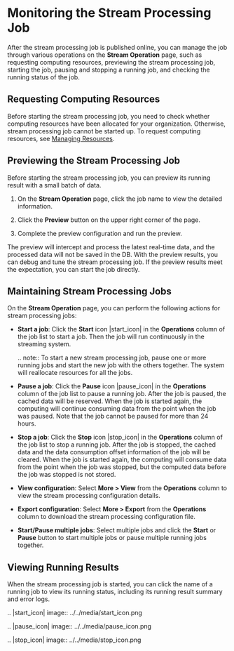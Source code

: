# Monitoring the Stream Processing Job

After the stream processing job is published online, you can manage the job through various operations on the **Stream Operation** page, such as requesting computing resources, previewing the stream processing job, starting the job, pausing and stopping a running job, and checking the running status of the job.

## Requesting Computing Resources

Before starting the stream processing job, you need to check whether computing resources have been allocated for your organization. Otherwise, stream processing job cannot be started up. To request computing resources, see [Managing Resources](/docs/enos/en/2.0.8/resourcemanagement/getstarted.html).

## Previewing the Stream Processing Job

Before starting the stream processing job, you can preview its running result with a small batch of data.

1. On the **Stream Operation** page, click the job name to view the detailed information.

2. Click the **Preview** button on the upper right corner of the page.

3. Complete the preview configuration and run the preview.

The preview will intercept and process the latest real-time data, and the processed data will not be saved in the DB. With the preview results, you can debug and tune the stream processing job. If the preview results meet the expectation, you can start the job directly.

## Maintaining Stream Processing Jobs

On the **Stream Operation** page, you can perform the following actions for stream processing jobs:

- **Start a job**: Click the **Start** icon |start_icon| in the **Operations** column of the job list to start a job. Then the job will run continuously in the streaming system.

  .. note:: To start a new stream processing job, pause one or more running jobs and start the new job with the others together. The system will reallocate resources for all the jobs.

- **Pause a job**: Click the **Pause** icon |pause_icon| in the **Operations** column of the job list to pause a running job. After the job is paused, the cached data will be reserved. When the job is started again, the computing will continue consuming data from the point when the job was paused. Note that the job cannot be paused for more than 24 hours.

- **Stop a job**: Click the **Stop** icon |stop_icon| in the **Operations** column of the job list to stop a running job. After the job is stopped, the cached data and the data consumption offset information of the job will be cleared. When the job is started again, the computing will consume data from the point when the job was stopped, but the computed data before the job was stopped is not stored.

- **View configuration**: Select **More > View** from the **Operations** column to view the stream processing configuration details.

- **Export configuration**: Select **More > Export** from the **Operations** column to download the stream processing configuration file.

- **Start/Pause multiple jobs**: Select multiple jobs and click the **Start** or **Pause** button to start multiple jobs or pause multiple running jobs together.


## Viewing Running Results

When the stream processing job is started, you can click the name of a running job to view its running status, including its running result summary and error logs.

.. |start_icon| image:: ../../media/start_icon.png

.. |pause_icon| image:: ../../media/pause_icon.png

.. |stop_icon| image:: ../../media/stop_icon.png

<!--end-->
